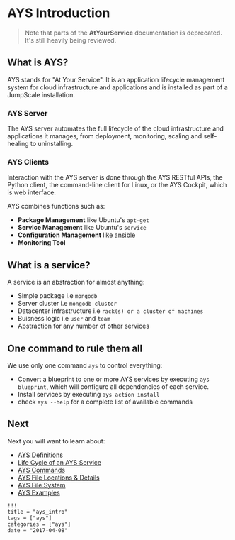 # AYS Introduction

> Note that parts of the **AtYourService** documentation is deprecated. It's still heavily being reviewed.

## What is AYS?
AYS stands for "At Your Service". It is an application lifecycle management system for cloud infrastructure and applications and is installed as part of a JumpScale installation.

### AYS Server
The AYS server automates the full lifecycle of the cloud infrastructure and applications it manages, from deployment, monitoring, scaling and self-healing to uninstalling.

### AYS Clients
Interaction with the AYS server is done through the AYS RESTful APIs, the Python client, the command-line client for Linux, or the AYS Cockpit, which is web interface.

AYS combines functions such as:

- **Package Management** like Ubuntu's `apt-get`
- **Service Management** like Ubuntu's `service`
- **Configuration Management** like [ansible](http://www.ansible.com)
- **Monitoring Tool**

## What is a service?

A service is an abstraction for almost anything:

- Simple package i.e `mongodb`
- Server cluster i.e `mongodb cluster`
- Datacenter infrastructure i.e `rack(s) or a cluster of machines`
- Buisness logic i.e `user` and `team`
- Abstraction for any number of other services

## One command to rule them all

We use only one command `ays` to control everything:

- Convert a blueprint to one or more AYS services by executing `ays blueprint`, which will configure all dependencies of each service.
- Install services by executing `ays action install`
- check `ays --help` for a complete list of available commands


## Next

Next you will want to learn about:

- [AYS Definitions](Definitions/README.md)
- [Life Cycle of an AYS Service](Service-Lifecycle.md)
- [AYS Commands](Commands/README.md)
- [AYS File Locations & Details](FileDetails/README.md)
- [AYS File System](G8OS-FS.md)
- [AYS Examples](howTo/README.md)


```
!!!
title = "ays_intro"
tags = ["ays"]
categories = ["ays"]
date = "2017-04-08"
```
